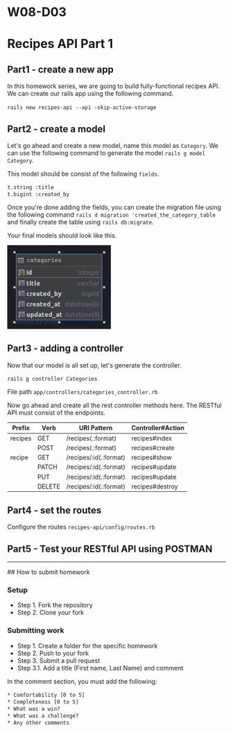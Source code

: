 # W08-D03

# Recipes API Part 1

## Part1 - create a new app
In this homework series, we are going to build fully-functional recipes API. We can create our rails app using the following command.

```rails new recipes-api --api -skip-active-storage```

## Part2 - create a model

Let's go ahead and create a new model, name this model as `Category`. We can use the following command to generate the model `rails g model Category`.

This model should be consist of the following `fields`.

```text
t.string :title
t.bigint :created_by
```

Once you're done adding the fields, you can create the migration file using the following command `rails d migration 'created_the_category_table` and finally create the table using `rails db:migrate`.

Your final models should look like this.

![Model categories](categories-erd.png)


## Part3 - adding a controller
Now that our model is all set up, let's generate the controller.

```
rails g controller Categories
```
File path ```app/controllers/categories_controller.rb```

Now go ahead and create all the rest controller methods here. The RESTful API must consist of the endpoints. 

|Prefix| Verb|URI Pattern| Controller#Action |
|--|--|--|--|
|recipes|GET| /recipes(.:format)| recipes#index|
||POST|/recipes(.:format)|recipes#create|
|recipe|GET|/recipes/:id(.:format)|recipes#show|
||PATCH|/recipes/:id(.:format)|recipes#update|
||PUT|/recipes/:id(.:format)|recipes#update|
||DELETE|/recipes/:id(.:format)|recipes#destroy|

## Part4 - set the routes
Configure the routes ```recipes-api/config/routes.rb```

## Part5 - Test your RESTful API using POSTMAN

<hr>
## How to submit homework

### Setup
- Step 1. Fork the repository
- Step 2. Clone your fork

### Submitting work
- Step 1. Create a folder for the specific homework
- Step 2. Push to your fork
- Step 3. Submit a pull request
- Step 3.1. Add a title (First name, Last Name) and comment

In the comment section, you must add the following:
```text
* Comfortability [0 to 5]
* Completeness [0 to 5]
* What was a win?
* What was a challenge?
* Any other comments
```
